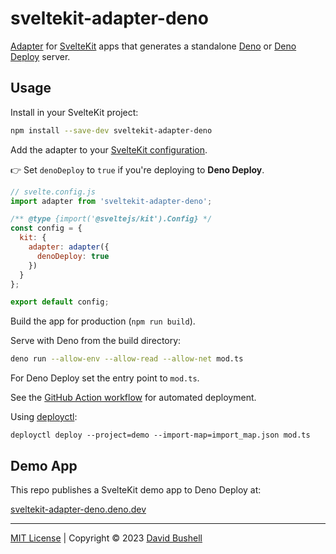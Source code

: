 # sveltekit-adapter-deno

[Adapter](https://kit.svelte.dev/docs/adapters) for [SvelteKit](https://kit.svelte.dev/) apps that generates a standalone [Deno](https://deno.com/runtime) or [Deno Deploy](https://deno.com/deploy) server.

## Usage

Install in your SvelteKit project:

```sh
npm install --save-dev sveltekit-adapter-deno
```

Add the adapter to your [SvelteKit configuration](https://kit.svelte.dev/docs/configuration).

👉 Set `denoDeploy` to `true` if you're deploying to **Deno Deploy**.

```js
// svelte.config.js
import adapter from 'sveltekit-adapter-deno';

/** @type {import('@sveltejs/kit').Config} */
const config = {
  kit: {
    adapter: adapter({
      denoDeploy: true
    })
  }
};

export default config;
```

Build the app for production (`npm run build`).

Serve with Deno from the build directory:

```sh
deno run --allow-env --allow-read --allow-net mod.ts
```

For Deno Deploy set the entry point to `mod.ts`.

See the [GitHub Action workflow](/.github/workflows/ci.yml) for automated deployment.

Using [deployctl](https://deno.com/deploy/docs/deployctl):

```
deployctl deploy --project=demo --import-map=import_map.json mod.ts
```

## Demo App

This repo publishes a SvelteKit demo app to Deno Deploy at:

[sveltekit-adapter-deno.deno.dev](https://sveltekit-adapter-deno.deno.dev/)

* * *

[MIT License](/LICENSE) | Copyright © 2023 [David Bushell](https://dbushell.com)
